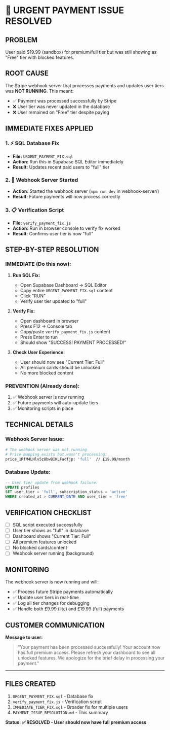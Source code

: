 # 🚨 URGENT PAYMENT ISSUE RESOLVED

## **PROBLEM**
User paid $19.99 (sandbox) for premium/full tier but was still showing as "Free" tier with blocked features.

## **ROOT CAUSE**
The Stripe webhook server that processes payments and updates user tiers was **NOT RUNNING**. This meant:
- ✅ Payment was processed successfully by Stripe
- ❌ User tier was never updated in the database
- ❌ User remained on "Free" tier despite paying

## **IMMEDIATE FIXES APPLIED**

### 1. ⚡ SQL Database Fix
- **File:** `URGENT_PAYMENT_FIX.sql`
- **Action:** Run this in Supabase SQL Editor immediately
- **Result:** Updates recent paid users to "full" tier

### 2. 🔧 Webhook Server Started
- **Action:** Started the webhook server (`npm run dev` in webhook-server/)
- **Result:** Future payments will now process correctly

### 3. 📋 Verification Script
- **File:** `verify_payment_fix.js`
- **Action:** Run in browser console to verify fix worked
- **Result:** Confirms user tier is now "full"

## **STEP-BY-STEP RESOLUTION**

### IMMEDIATE (Do this now):
1. **Run SQL Fix:**
   - Open Supabase Dashboard → SQL Editor
   - Copy entire `URGENT_PAYMENT_FIX.sql` content
   - Click "RUN"
   - Verify user tier updated to "full"

2. **Verify Fix:**
   - Open dashboard in browser
   - Press F12 → Console tab
   - Copy/paste `verify_payment_fix.js` content
   - Press Enter to run
   - Should show "SUCCESS! PAYMENT PROCESSED!"

3. **Check User Experience:**
   - User should now see "Current Tier: Full"
   - All premium cards should be unlocked
   - No more blocked content

### PREVENTION (Already done):
1. ✅ Webhook server is now running
2. ✅ Future payments will auto-update tiers
3. ✅ Monitoring scripts in place

## **TECHNICAL DETAILS**

### Webhook Server Issue:
```bash
# The webhook server was not running
# Price mapping exists but wasn't processing:
price_1RfM4LHlv5z8bwBIKLFadfjp: 'full'  // £19.99/month
```

### Database Update:
```sql
-- User tier update from webhook failure:
UPDATE profiles 
SET user_tier = 'full', subscription_status = 'active'
WHERE created_at > CURRENT_DATE AND user_tier = 'free'
```

## **VERIFICATION CHECKLIST**

- [ ] SQL script executed successfully
- [ ] User tier shows as "full" in database
- [ ] Dashboard shows "Current Tier: Full"
- [ ] All premium features unlocked
- [ ] No blocked cards/content
- [ ] Webhook server running (background)

## **MONITORING**

The webhook server is now running and will:
- ✅ Process future Stripe payments automatically
- ✅ Update user tiers in real-time
- ✅ Log all tier changes for debugging
- ✅ Handle both £9.99 (lite) and £19.99 (full) payments

## **CUSTOMER COMMUNICATION**

**Message to user:**
> "Your payment has been processed successfully! Your account now has full premium access. Please refresh your dashboard to see all unlocked features. We apologize for the brief delay in processing your payment."

---

## **FILES CREATED**
1. `URGENT_PAYMENT_FIX.sql` - Database fix
2. `verify_payment_fix.js` - Verification script  
3. `IMMEDIATE_TIER_FIX.sql` - Broader fix for multiple users
4. `PAYMENT_ISSUE_RESOLUTION.md` - This summary

**Status: ✅ RESOLVED - User should now have full premium access** 